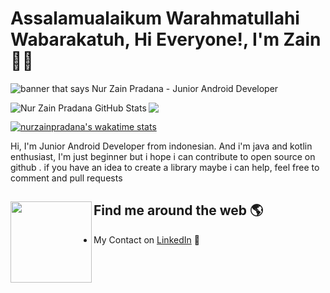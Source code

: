 # Assalamualaikum Warahmatullahi Wabarakatuh, Hi Everyone!, I'm Zain 👋🏾

<img src="https://github.com/nurzainpradana/nurzainpradana/blob/master/bg_header.jpg?raw=true" alt="banner that says Nur Zain Pradana - Junior Android Developer"><br />

<img align="left" src="https://github-readme-stats.vercel.app/api?username=nurzainpradana&show_icons=true&line_height=27&count_private=true&title_color=ffffff&text_color=c9cacc&icon_color=2bbc8a&bg_color=454545" alt="Nur Zain Pradana GitHub Stats" />
<img align="center" src="https://github-readme-stats.vercel.app/api/top-langs/?username=nurzainpradana&title_color=ffffff&text_color=c9cacc&icon_color=2bbc8a&bg_color=454545" />

[![nurzainpradana's wakatime stats](https://github-readme-stats.vercel.app/api/wakatime?username=nurzainpradana)](https://github.com/anuraghazra/github-readme-stats)

Hi, I'm Junior Android Developer from indonesian. And i'm java and kotlin enthusiast, I'm just beginner but i hope i can contribute to open source on github . if you have an idea to create a library maybe i can help, feel free to comment and pull requests <br />


## Find me around the web 🌎 <a href="https://github.com/nurzainpradana"><img align="left" width="130" height="130" src="https://raw.githubusercontent.com/nurzainpradana/nurzainpradana/master/gif/git.gif?raw=true"></a>
- My Contact on <a href="https://www.linkedin.com/in/nur-zain-pradana-7463a4183/">LinkedIn</a> 💼
